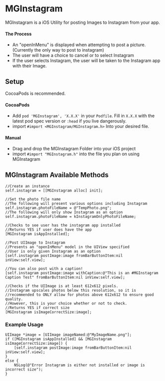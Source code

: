 # MGInstagram
MGInstagram is a iOS Utility for posting Images to Instagram from your app.

#### The Process
- An "openInMenu" is displayed when attempting to post a picture. (Currently the only way to post to instagram)
- The user will have a choice to cancel or to select Instagram
- If the user selects Instagram, the user will be taken to the Instagram app with their Image.

## Setup
CocoaPods is recommended.
#### CocoaPods
- Add `pod 'MGInstagram', 'X.X.X'` in your `Podfile`.  Fill in `X.X.X` with the latest pod spec version or `:head` if you live dangerously.
- import `#import <MGInstagram/MGInstagram.h>` Into your desired file.

#### Manual
- Drag and drop the MGInstagram Folder into your iOS project
- import `#import "MGInstagram.h"` into the file you plan on using MGInstagram

## MGInstagram Available Methods

```objc  
//Create an instance
self.instagram = [[MGInstagram alloc] init];

//Set the photo file name
//The following will present various options including Instagram
self.instagram.photoFileName = @"TempPhoto.png";
//The following will only show Instagram as an option
self.instagram.photoFileName = kInstagramOnlyPhotoFileName;

//Checks to see user has the instagram app installed
//Returns YES if user does have the app
[MGInstagram isAppInstalled];

//Post UIImage to Instagram
//Presents an "openInMenu" model in the UIView specified  
//User is only given Instagram as an option
[self.instagram postImage:image fromBarButtonItem:nil inView:self.view];

//You can also post with a caption!
[self.instagram postImage:image withCaption:@"This is an #MGInstagram Caption Test" fromBarButtonItem:nil inView:self.view];

//Checks if the UIImage is at least 612x612 pixels.
//Instagram upscales photos below this resolution, so it is
//recommended to ONLY allow for photos above 612x612 to ensure good quality.
//However, this is your choice whether or not to check.
//Returns YES if correct size
[MGInstagram isImageCorrectSize:image];
```

### Example Usage

```objc  
UIImage *image = [UIImage imageNamed:@"MyImageName.png"];
if ([MGInstagram isAppInstalled] && [MGInstagram isImageCorrectSize:image]) {
    [self.instagram postImage:image fromBarButtonItem:nil inView:self.view];
}
else {
   	NSLog(@"Error Instagram is either not installed or image is incorrect size");
}
```
